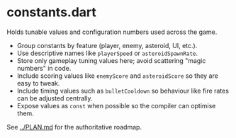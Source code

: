 # constants.dart

Holds tunable values and configuration numbers used across the game.

- Group constants by feature (player, enemy, asteroid, UI, etc.).
- Use descriptive names like `playerSpeed` or `asteroidSpawnRate`.
- Store only gameplay tuning values here; avoid scattering "magic numbers" in code.
- Include scoring values like `enemyScore` and `asteroidScore`
  so they are easy to tweak.
- Include timing values such as `bulletCooldown` so behaviour like fire rates can
  be adjusted centrally.
- Expose values as `const` when possible so the compiler can optimise them.

See [../PLAN.md](../PLAN.md) for the authoritative roadmap.
